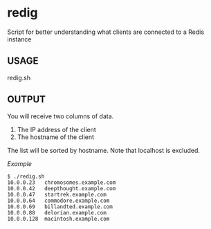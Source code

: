redig
=====

Script for better understanding what clients are connected to a Redis instance

USAGE
-----

redig.sh

OUTPUT
------

You will receive two columns of data.

1. The IP address of the client
2. The hostname of the client

The list will be sorted by hostname. Note that localhost is excluded.

*Example*

    $ ./redig.sh
    10.0.0.23   chromosomes.example.com
    10.0.0.42   deepthought.example.com
    10.0.0.47   startrek.example.com
    10.0.0.64   commodore.example.com
    10.0.0.69   billandted.example.com
    10.0.0.88   delorian.example.com
    10.0.0.128  macintosh.example.com


